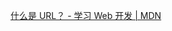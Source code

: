 [什么是 URL？ - 学习 Web 开发 | MDN](https://developer.mozilla.org/zh-CN/docs/Learn/Common_questions/Web_mechanics/What_is_a_URL)